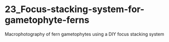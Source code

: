 # 23_Focus-stacking-system-for-gametophyte-ferns
Macrophotography of fern gametophytes using a DIY focus stacking system
